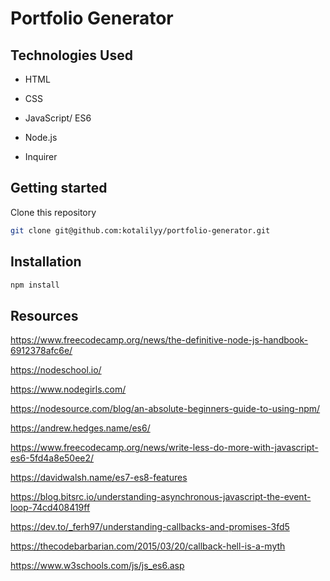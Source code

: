 # Portfolio Generator

## Technologies Used

- HTML

- CSS 

- JavaScript/ ES6

- Node.js

- Inquirer

## Getting started

Clone this repository

```bash
git clone git@github.com:kotalilyy/portfolio-generator.git
```

## Installation

```bash
npm install
```

## Resources

https://www.freecodecamp.org/news/the-definitive-node-js-handbook-6912378afc6e/

https://nodeschool.io/

https://www.nodegirls.com/

https://nodesource.com/blog/an-absolute-beginners-guide-to-using-npm/

https://andrew.hedges.name/es6/

https://www.freecodecamp.org/news/write-less-do-more-with-javascript-es6-5fd4a8e50ee2/

https://davidwalsh.name/es7-es8-features

https://blog.bitsrc.io/understanding-asynchronous-javascript-the-event-loop-74cd408419ff

https://dev.to/_ferh97/understanding-callbacks-and-promises-3fd5

https://thecodebarbarian.com/2015/03/20/callback-hell-is-a-myth

https://www.w3schools.com/js/js_es6.asp

